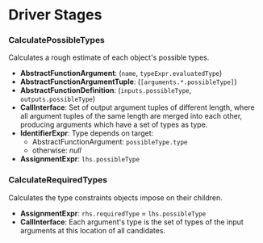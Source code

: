 Driver Stages
=============

### CalculatePossibleTypes
Calculates a rough estimate of each object's possible types.

- **AbstractFunctionArgument**: (`name`, `typeExpr.evaluatedType`)
- **AbstractFunctionArgumentTuple**: (`[arguments.*.possibleType]`)
- **AbstractFunctionDefinition**: (`inputs.possibleType`, `outputs.possibleType`)
- **CallInterface**: Set of output argument tuples of different length, where all argument tuples of the same length are merged into each other, producing arguments which have a set of types as type.
- **IdentifierExpr**: Type depends on target:
	- AbstractFunctionArgument: `possibleType.type`
	- otherwise: *null*
- **AssignmentExpr**: `lhs.possibleType`

### CalculateRequiredTypes
Calculates the type constraints objects impose on their children.

- **AssignmentExpr**: `rhs.requiredType` = `lhs.possibleType`
- **CallInterface**: Each argument's type is the set of types of the input arguments at this location of all candidates.